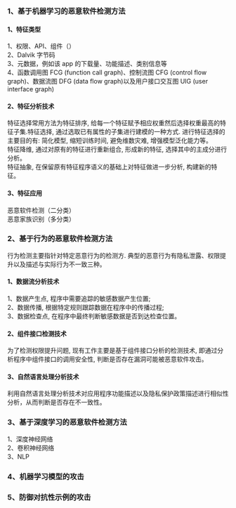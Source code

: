 ### 1、基于机器学习的恶意软件检测方法
#### 1、特征类型
1、权限、API、组件（）  
2、Dalvik 字节码  
3、元数据，例如该 app 的下载量、功能描述、类别信息等  
4、函数调用图 FCG (function call graph)、控制流图 CFG (control flow graph)、数据流图 DFG (data flow graph)以及用户接口交互图 UIG (user interface graph)
#### 2、特征分析技术  
特征选择常用方法为特征排序, 给每一个特征赋予相应权重然后选择权重最高的特征子集.特征选择, 通过选取已有属性的子集进行建模的一种方式. 进行特征选择的主要目的有: 简化模型, 缩短训练时间, 避免维数灾难,
增强模型泛化能力等。  
特征降维, 通过对原有的特征进行重新组合, 形成新的特征, 选择其中的主成分进行分析。  
特征抽象, 在保留原有特征程序语义的基础上对特征做进一步分析, 构建新的特征。  
#### 3、特征应用
恶意软件检测（二分类）  
恶意家族识别（多分类）
### 2、基于行为的恶意软件检测方法
行为检测主要指针对特定恶意行为的检测方. 典型的恶意行为有隐私泄露、权限提升以及描述与实际行为不一致三种。
#### 1、数据流分析技术
1、数据产生点, 程序中需要追踪的敏感数据产生位置;   
2、数据传播, 根据特定规则跟踪数据在程序中的传播过程;  
3、数据检查点, 在程序中最终判断敏感数据是否到达检查位置。
#### 2、组件接口检测技术
为了检测权限提升问题, 现有工作主要是基于组件接口分析的检测技术, 即通过分析程序中组件接口的调用安全性, 判断是否存在漏洞可能被恶意软件攻击。
#### 3、自然语言处理分析技术
利用自然语言处理分析技术对应用程序功能描述以及隐私保护政策描述进行相似性分析，从而判断是否存在不一致性。

### 3、基于深度学习的恶意软件检测方法
1、深度神经网络  
2、卷积神经网络  
3、NLP

### 4、机器学习模型的攻击
### 5、防御对抗性示例的攻击
